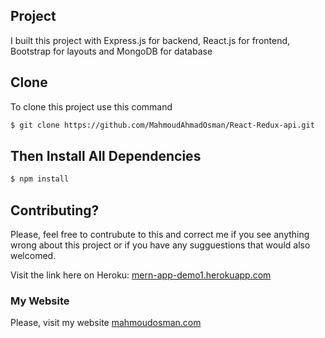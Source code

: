 ## Project
I built this project with Express.js for backend, React.js for frontend, Bootstrap for layouts and MongoDB for database
## Clone
To clone this project use this command

```bash
$ git clone https://github.com/MahmoudAhmadOsman/React-Redux-api.git
```

## Then Install All Dependencies

```bash
$ npm install
```


## Contributing?
Please, feel free to contrubute to this and correct me if you see anything wrong about this project or if you have any sugguestions that would also welcomed. 


 Visit the link here on Heroku: [mern-app-demo1.herokuapp.com](https://mern-app-demo1.herokuapp.com/)
 

### My Website
 Please, visit my website
[mahmoudosman.com](https://www.mahmoudosman.com)
